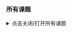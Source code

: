 
### 所有课题
<details >
  <summary>点击关闭/打开所有课题</summary> 
  <br/>


- [先来点面试题](./docs/00-node面试题.md)
- [搭建项目基础](./docs/01-搭建项目基础.md)

</details> 


